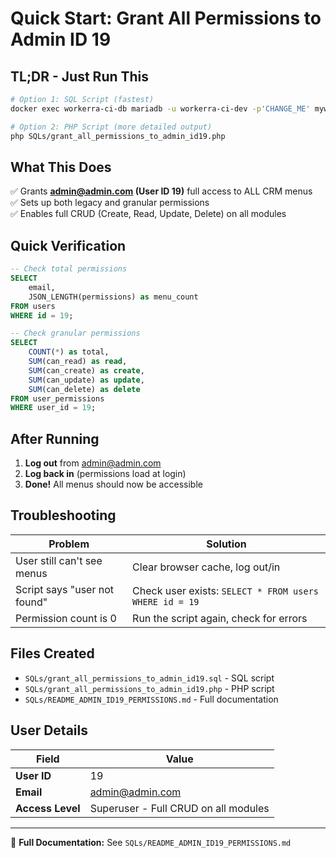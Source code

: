 # Quick Start: Grant All Permissions to Admin ID 19

## TL;DR - Just Run This

```bash
# Option 1: SQL Script (fastest)
docker exec workerra-ci-db mariadb -u workerra-ci-dev -p'CHANGE_ME' myworkstation_dev < SQLs/grant_all_permissions_to_admin_id19.sql

# Option 2: PHP Script (more detailed output)
php SQLs/grant_all_permissions_to_admin_id19.php
```

## What This Does

✅ Grants **admin@admin.com (User ID 19)** full access to ALL CRM menus  
✅ Sets up both legacy and granular permissions  
✅ Enables full CRUD (Create, Read, Update, Delete) on all modules

## Quick Verification

```sql
-- Check total permissions
SELECT 
    email, 
    JSON_LENGTH(permissions) as menu_count 
FROM users 
WHERE id = 19;

-- Check granular permissions
SELECT 
    COUNT(*) as total,
    SUM(can_read) as read,
    SUM(can_create) as create,
    SUM(can_update) as update,
    SUM(can_delete) as delete
FROM user_permissions 
WHERE user_id = 19;
```

## After Running

1. **Log out** from admin@admin.com
2. **Log back in** (permissions load at login)
3. **Done!** All menus should now be accessible

## Troubleshooting

| Problem | Solution |
|---------|----------|
| User still can't see menus | Clear browser cache, log out/in |
| Script says "user not found" | Check user exists: `SELECT * FROM users WHERE id = 19` |
| Permission count is 0 | Run the script again, check for errors |

## Files Created

- `SQLs/grant_all_permissions_to_admin_id19.sql` - SQL script
- `SQLs/grant_all_permissions_to_admin_id19.php` - PHP script  
- `SQLs/README_ADMIN_ID19_PERMISSIONS.md` - Full documentation

## User Details

| Field | Value |
|-------|-------|
| **User ID** | 19 |
| **Email** | admin@admin.com |
| **Access Level** | Superuser - Full CRUD on all modules |

---
📖 **Full Documentation:** See `SQLs/README_ADMIN_ID19_PERMISSIONS.md`

